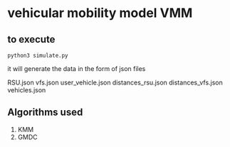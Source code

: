 
# vehicular mobility model VMM

## to execute 
`python3 simulate.py`

it will generate the data in the form of json files

RSU.json
vfs.json
user_vehicle.json
distances_rsu.json
distances_vfs.json
vehicles.json

## Algorithms used
1. KMM
2. GMDC